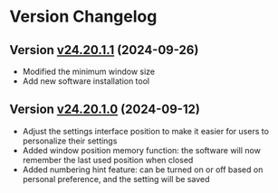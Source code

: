 # Version Changelog

## Version [v24.20.1.1](https://github.com/kenait1224/Kouku-Saton-Bingo-Desktop/releases/tag/v24.20.1.1) **(2024-09-26)**
* Modified the minimum window size
* Add new software installation tool

## Version [v24.20.1.0](https://github.com/kenait1224/Kouku-Saton-Bingo-Desktop/releases/tag/v24.20.1.0) **(2024-09-12)**
* Adjust the settings interface position to make it easier for users to personalize their settings
* Added window position memory function: the software will now remember the last used position when closed
* Added numbering hint feature: can be turned on or off based on personal preference, and the setting will be saved